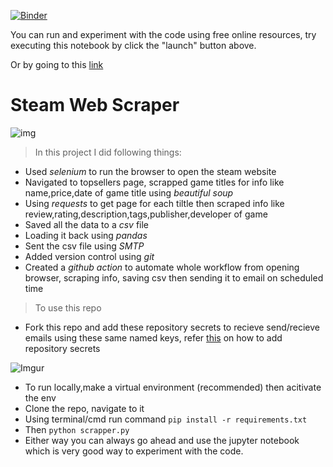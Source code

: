 

[![Binder](https://mybinder.org/badge_logo.svg)](https://mybinder.org/v2/gh/rahul-netizen/steam_scrapper/HEAD?labpath=Steam_scrapper_Tutorial.ipynb)

You can run and experiment with the code using free online resources, try executing this notebook by click the "launch" button above.

Or by going to this [link](https://mybinder.org/v2/gh/rahul-netizen/steam_scrapper/HEAD?labpath=Steam_scrapper_Tutorial.ipynb)


# Steam Web Scraper
![img](https://cdn.cloudflare.steamstatic.com/store/home/store_home_share.jpg)

> In this project I did following things:

- Used *selenium* to run the browser to open the steam website
- Navigated to topsellers page, scrapped game titles for info like name,price,date of game title using *beautiful soup*
- Using *requests* to get page for each tiltle then scraped info like review,rating,description,tags,publisher,developer of game
- Saved all the data to a *csv* file
- Loading it back using *pandas*
- Sent the csv file using *SMTP*
- Added version control using *git*
- Created a *github action* to automate whole workflow from opening browser, scraping info, saving csv then sending it to email on scheduled time


> To use this repo
- Fork this repo and add these repository secrets to recieve send/recieve emails using these same named keys, refer [this](https://medium.datadriveninvestor.com/accessing-github-secrets-in-python-d3e758d8089b) on how to add repository secrets

![Imgur](https://i.imgur.com/dETq8cz.png)

- To run locally,make a virtual environment (recommended) then acitivate the env 
- Clone the repo, navigate to it
- Using terminal/cmd run command `pip install -r requirements.txt` 
- Then `python scrapper.py`
- Either way you can always go ahead and use the jupyter notebook which is very good way to experiment with the code.
